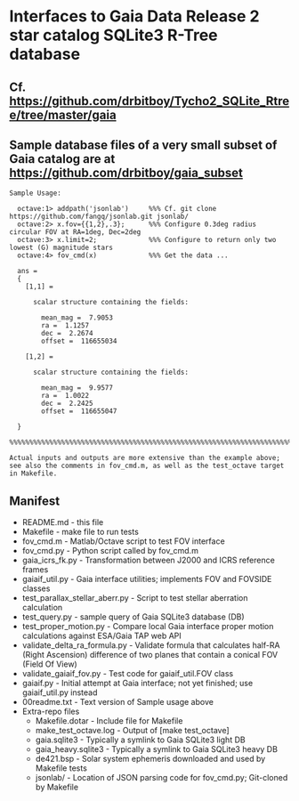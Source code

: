 # Interfaces to Gaia Data Release 2 star catalog SQLite3 R-Tree database

## Cf. https://github.com/drbitboy/Tycho2_SQLite_Rtree/tree/master/gaia

## Sample database files of a very small subset of Gaia catalog are at https://github.com/drbitboy/gaia_subset

    Sample Usage:

      octave:1> addpath('jsonlab')     %%% Cf. git clone https://github.com/fangq/jsonlab.git jsonlab/
      octave:2> x.fov={{1,2},.3};      %%% Configure 0.3deg radius circular FOV at RA=1deg, Dec=2deg
      octave:3> x.limit=2;             %%% Configure to return only two lowest (G) magnitude stars
      octave:4> fov_cmd(x)             %%% Get the data ...

      ans = 
      {
        [1,1] =

          scalar structure containing the fields:

            mean_mag =  7.9053
            ra =  1.1257
            dec =  2.2674
            offset =  116655034

        [1,2] =

          scalar structure containing the fields:

            mean_mag =  9.9577
            ra =  1.0022
            dec =  2.2425
            offset =  116655047

      }

    %%%%%%%%%%%%%%%%%%%%%%%%%%%%%%%%%%%%%%%%%%%%%%%%%%%%%%%%%%%%%%%%%%%%%%%%

    Actual inputs and outputs are more extensive than the example above; see also the comments in fov_cmd.m, as well as the test_octave target in Makefile.

## Manifest

* README.md - this file
* Makefile - make file to run tests
* fov_cmd.m - Matlab/Octave script to test FOV interface
* fov_cmd.py - Python script called by fov_cmd.m
* gaia_icrs_fk.py - Transformation between J2000 and ICRS reference frames
* gaiaif_util.py - Gaia interface utilities; implements FOV and FOVSIDE classes
* test_parallax_stellar_aberr.py - Script to test stellar aberration calculation
* test_query.py - sample query of Gaia SQLite3 database (DB)
* test_proper_motion.py - Compare local Gaia interface proper motion calculations against ESA/Gaia TAP web API
* validate_delta_ra_formula.py - Validate formula that calculates half-RA (Right Ascension) difference of two planes that contain a conical FOV (Field Of View)
* validate_gaiaif_fov.py - Test code for gaiaif_util.FOV class
* gaiaif.py - Initial attempt at Gaia interface; not yet finished; use gaiaif_util.py instead
* 00readme.txt - Text version of Sample usage above
* Extra-repo files
  * Makefile.dotar - Include file for Makefile
  * make_test_octave.log - Output of [make test_octave]
  * gaia.sqlite3 - Typically a symlink to Gaia SQLite3 light DB
  * gaia_heavy.sqlite3 - Typically a symlink to Gaia SQLite3 heavy DB
  * de421.bsp - Solar system ephemeris downloaded and used by Makefile tests
  * jsonlab/ - Location of JSON parsing code for fov_cmd.py; Git-cloned by Makefile
